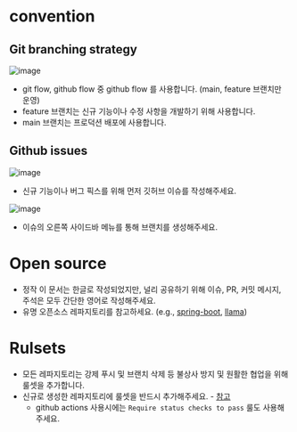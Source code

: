 # convention

## Git branching strategy
![image](https://github.com/user-attachments/assets/444f62e3-8949-49e1-870b-f898d63dddee)

- git flow, github flow 중 github flow 를 사용합니다. (main, feature 브랜치만 운영)
- feature 브랜치는 신규 기능이나 수정 사항을 개발하기 위해 사용합니다.
- main 브랜치는 프로덕션 배포에 사용합니다.

## Github issues
![image](https://github.com/user-attachments/assets/9ff29e18-0a16-46a7-b319-c833e188a069)
- 신규 기능이나 버그 픽스를 위해 먼저 깃허브 이슈를 작성해주세요.
 
![image](https://github.com/user-attachments/assets/5281dc79-33e1-40cf-905e-f96ff464f2da) 
- 이슈의 오른쪽 사이드바 메뉴를 통해 브랜치를 생성해주세요.

# Open source
- 정작 이 문서는 한글로 작성되었지만, 널리 공유하기 위해 이슈, PR, 커밋 메시지, 주석은 모두 간단한 영어로 작성해주세요.
- 유명 오픈소스 레파지토리를 참고하세요. (e.g., [spring-boot](https://github.com/spring-projects/spring-boot), [llama](https://github.com/meta-llama/llama))

# Rulsets
- 모든 레파지토리는 강제 푸시 및 브랜치 삭제 등 불상사 방지 및 원활한 협업을 위해 룰셋을 추가합니다.
- 신규로 생성한 레파지토리에 룰셋을 반드시 추가해주세요. - [참고](https://github.com/LearningMonkeys/convention/settings/rules/2288353)
    - github actions 사용시에는 `Require status checks to pass` 룰도 사용해주세요.
